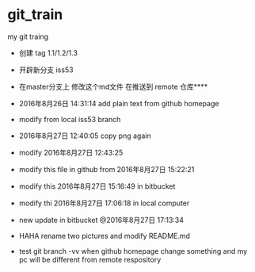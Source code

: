 # git_train
my git traing


 -  创建 tag 1.1/1.2/1.3
 -  开辟新分支 iss53
 -  在master分支上 修改这个md文件 在推送到 remote 仓库****
 -  2016年8月26日 14:31:14 add plain text from github homepage
 -  modify from local iss53 branch
 - 2016年8月27日 12:40:05 copy png again
 - modify 2016年8月27日 12:43:25
 - modify this file in github from 2016年8月27日 15:22:21
 - modify this 2016年8月27日 15:16:49 in bitbucket
 - modify thi 2016年8月27日 17:06:18 in local computer

 - new update in bitbucket @2016年8月27日 17:13:34
 - HAHA rename two pictures and modify README.md
 - test git branch -vv when github homepage change something and my pc will be different from remote respository
